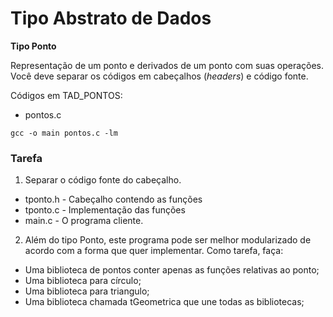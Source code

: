 
# Tipo Abstrato de Dados

**Tipo Ponto**
  
Representação de um ponto e derivados de um ponto com suas operações. 
Você deve separar os códigos em cabeçalhos (*headers*) e código fonte.

Códigos em  TAD_PONTOS:
- pontos.c 
```
gcc -o main pontos.c -lm
```

### Tarefa

1. Separar o  código fonte do cabeçalho.
- tponto.h  - Cabeçalho contendo as funções
- tponto.c - Implementação das funções
- main.c - O programa cliente.

2. Além do tipo Ponto, este programa pode ser melhor modularizado de acordo com a forma que quer implementar.  Como tarefa, faça:
  - Uma biblioteca de pontos conter apenas as funções relativas ao ponto;
  - Uma biblioteca para círculo;
  - Uma biblioteca para triangulo;
  - Uma biblioteca chamada tGeometrica que une todas as bibliotecas;
